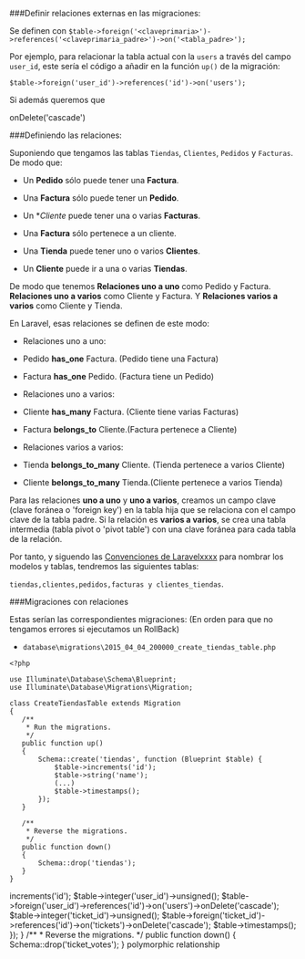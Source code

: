 ###Definir relaciones externas en las migraciones:

Se definen con `$table->foreign('<claveprimaria>')->references('<claveprimaria_padre>')->on('<tabla_padre>');`

Por ejemplo, para relacionar la tabla actual con la `users` a través del campo `user_id`, este sería el código a añadir en la función `up()` de la migración:

`$table->foreign('user_id')->references('id')->on('users');`

Si además queremos que 	

onDelete('cascade')

###Definiendo las relaciones:

Suponiendo que tengamos las tablas `Tiendas`, `Clientes`, `Pedidos` y `Facturas`. De modo que:

- Un **Pedido** sólo puede tener una **Factura**.

- Una **Factura** sólo puede tener un **Pedido**.

- Un **Cliente* puede tener una o varias **Facturas**.

- Una **Factura** sólo pertenece a un cliente. 

- Una **Tienda** puede tener uno o varios **Clientes**.

- Un **Cliente** puede ir a una o varias **Tiendas**.

De modo que tenemos **Relaciones uno a uno** como Pedido y Factura. **Relaciones uno a varios** como Cliente y Factura. Y **Relaciones varios a varios** como Cliente y Tienda.

En Laravel, esas relaciones se definen de este modo:

- Relaciones uno a uno:

 - Pedido **has_one** Factura. (Pedido tiene una Factura)

 - Factura **has_one** Pedido. (Factura tiene un Pedido)
 
- Relaciones uno a varios:

 - Cliente **has_many** Factura. (Cliente tiene varias Facturas)

 - Factura **belongs_to** Cliente.(Factura pertenece a Cliente)
 
- Relaciones varios a varios:

- Tienda **belongs_to_many** Cliente. (Tienda pertenece a varios Cliente)

- Cliente **belongs_to_many** Tienda.(Cliente pertenece a varios Tienda)

Para las relaciones **uno a uno** y **uno a varios**, creamos un campo clave (clave foránea o 'foreign key') en la tabla hija que se relaciona con el campo clave de la tabla padre. Si la relación es **varios a varios**, se crea una tabla intermedia (tabla pivot o 'pivot table') con una clave foránea para cada tabla de la relación.

Por tanto, y siguendo las [Convenciones de Laravelxxxx]() para nombrar los modelos y tablas, tendremos las siguientes tablas:

 `tiendas,clientes,pedidos,facturas y clientes_tiendas`.

###Migraciones con relaciones
 
Estas serían las correspondientes migraciones: (En orden para que no tengamos errores si ejecutamos un RollBack)

- `database\migrations\2015_04_04_200000_create_tiendas_table.php`

 ```
<?php

use Illuminate\Database\Schema\Blueprint;
use Illuminate\Database\Migrations\Migration;

class CreateTiendasTable extends Migration
{
    /**
     * Run the migrations.
     */
    public function up()
    {
        Schema::create('tiendas', function (Blueprint $table) {
            $table->increments('id');
            $table->string('name');
			(...)
            $table->timestamps();
        });
    }

    /**
     * Reverse the migrations.
     */
    public function down()
    {
        Schema::drop('tiendas');
    }
}
```


<?php

use Illuminate\Database\Schema\Blueprint;
use Illuminate\Database\Migrations\Migration;

class CreateTicketVotesTable extends Migration
{
    /**
     * Run the migrations.
     */
    public function up()
    {
        Schema::create('ticket_votes', function (Blueprint $table) {
            $table->increments('id');

            $table->integer('user_id')->unsigned();
            $table->foreign('user_id')->references('id')->on('users')->onDelete('cascade');

            $table->integer('ticket_id')->unsigned();
            $table->foreign('ticket_id')->references('id')->on('tickets')->onDelete('cascade');

            $table->timestamps();
        });
    }

    /**
     * Reverse the migrations.
     */
    public function down()
    {
        Schema::drop('ticket_votes');
    }

 
 polymorphic relationship